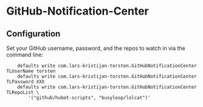 # GitHub-Notification-Center


## Configuration

Set your GitHub username, password, and the repos to watch in via the command line:

		defaults write com.lars-kristijan-torsten.GitHubNotificationCenter TLUserName torsten
     	defaults write com.lars-kristijan-torsten.GitHubNotificationCenter TLPassword XXX
     	defaults write com.lars-kristijan-torsten.GitHubNotificationCenter TLRepoList \
 			'("github/hubot-scripts", "busyloop/lolcat")'
